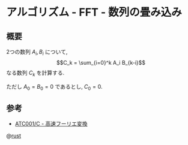 # アルゴリズム - FFT - 数列の畳み込み

## 概要

2つの数列 $A_i, B_i$ について,
$$C_k = \sum_{i=0}^k A_i B_{k-i}$$
なる数列 $C_k$ を計算する.

ただし $A_0=B_0=0$ であるとし, $C_0=0$.

## 参考

- [ATC001/C - 高速フーリエ変換](http://atc001.contest.atcoder.jp/tasks/fft_c)

@[rust](procon-rs/src/algorithm/fft.rs)
